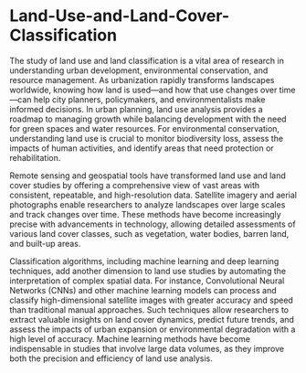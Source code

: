 # Land-Use-and-Land-Cover-Classification
The study of land use and land classification is a vital area of research in understanding urban
development, environmental conservation, and resource management. As urbanization rapidly
transforms landscapes worldwide, knowing how land is used—and how that use changes over
time—can help city planners, policymakers, and environmentalists make informed decisions.
In urban planning, land use analysis provides a roadmap to managing growth while balancing
development with the need for green spaces and water resources. For environmental
conservation, understanding land use is crucial to monitor biodiversity loss, assess the impacts
of human activities, and identify areas that need protection or rehabilitation.

Remote sensing and geospatial tools have transformed land use and land cover studies by
offering a comprehensive view of vast areas with consistent, repeatable, and high-resolution
data. Satellite imagery and aerial photographs enable researchers to analyze landscapes over
large scales and track changes over time. These methods have become increasingly precise
with advancements in technology, allowing detailed assessments of various land cover classes,
such as vegetation, water bodies, barren land, and built-up areas.

Classification algorithms, including machine learning and deep learning techniques, add
another dimension to land use studies by automating the interpretation of complex spatial data.
For instance, Convolutional Neural Networks (CNNs) and other machine learning models can
process and classify high-dimensional satellite images with greater accuracy and speed than
traditional manual approaches. Such techniques allow researchers to extract valuable insights
on land cover dynamics, predict future trends, and assess the impacts of urban expansion or
environmental degradation with a high level of accuracy. Machine learning methods have
become indispensable in studies that involve large data volumes, as they improve both the
precision and efficiency of land use analysis.
